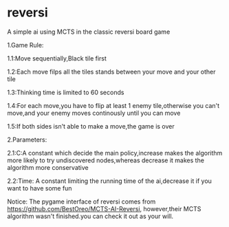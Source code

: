 # reversi
A simple ai using MCTS in the classic reversi board game



1.Game Rule:
  
  1.1:Move sequentially,Black tile first
  
  1.2:Each move filps all the tiles stands between your move and your other tile
  
  1.3:Thinking time is limited to 60 seconds
  
  1.4:For each move,you have to flip at least 1 enemy tile,otherwise you can't move,and your enemy moves continously until you can move
  
  1.5:If both sides isn't able to make a move,the game is over



2.Parameters:
  
  2.1:C:A constant which decide the main policy,increase makes the algorithm more likely to try undiscovered nodes,whereas decrease it makes the algorithm more conservative
  
  2.2:Time: A constant limiting the running time of the ai,decrease it if you want to have some fun



Notice:
  The pygame interface of reversi comes from https://github.com/BestOreo/MCTS-AI-Reversi, however,their MCTS algorithm wasn't finished.you can check it out as your will.
